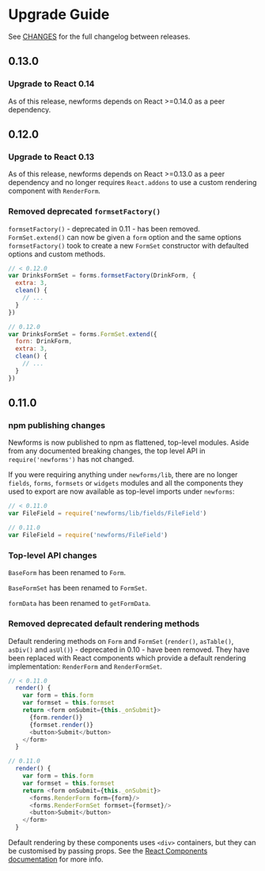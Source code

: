 # Upgrade Guide

See [CHANGES](https://github.com/insin/newforms/blob/react/CHANGES.md) for the
full changelog between releases.

## 0.13.0

### Upgrade to React 0.14

As of this release, newforms depends on React >=0.14.0 as a peer dependency.

## 0.12.0

### Upgrade to React 0.13

As of this release, newforms depends on React >=0.13.0 as a peer dependency and
no longer requires `React.addons` to use a custom rendering component with
`RenderForm`.

### Removed deprecated `formsetFactory()`

`formsetFactory()` - deprecated in 0.11 - has been removed. `FormSet.extend()`
can now be given a `form` option and the same options `formsetFactory()` took to
create a new `FormSet` constructor with defaulted options and custom methods.

```javascript
// < 0.12.0
var DrinksFormSet = forms.formsetFactory(DrinkForm, {
  extra: 3,
  clean() {
    // ...
  }
})

// 0.12.0
var DrinksFormSet = forms.FormSet.extend({
  forn: DrinkForm,
  extra: 3,
  clean() {
    // ...
  }
})
```

## 0.11.0

### npm publishing changes

Newforms is now published to npm as flattened, top-level modules. Aside from any
documented breaking changes, the top level API in `require('newforms')` has not
changed.

If you were requiring anything under `newforms/lib`, there are no longer
`fields`, `forms`, `formsets` or `widgets` modules and all the components they
used to export are now available as top-level imports under `newforms`:

```javascript
// < 0.11.0
var FileField = require('newforms/lib/fields/FileField')

// 0.11.0
var FileField = require('newforms/FileField')
```

### Top-level API changes

`BaseForm` has been renamed to `Form`.

`BaseFormSet` has been renamed to `FormSet`.

`formData` has been renamed to `getFormData`.

### Removed deprecated default rendering methods

Default rendering methods on `Form` and `FormSet` (`render()`, `asTable()`,
`asDiv()` and `asUl()`) - deprecated in 0.10 - have been removed. They have been
replaced with React components which provide a default rendering implementation:
`RenderForm` and `RenderFormSet`.

```javascript
// < 0.11.0
  render() {
    var form = this.form
    var formset = this.formset
    return <form onSubmit={this._onSubmit}>
      {form.render()}
      {formset.render()}
      <button>Submit</button>
    </form>
  }

// 0.11.0
  render() {
    var form = this.form
    var formset = this.formset
    return <form onSubmit={this._onSubmit}>
      <forms.RenderForm form={form}/>
      <forms.RenderFormSet formset={formset}/>
      <button>Submit</button>
    </form>
  }
```

Default rendering by these components uses `<div>` containers, but they can be
customised by passing props. See the
[React Components documentation](http://newforms.readthedocs.org/en/latest/react_components.html)
for more info.
